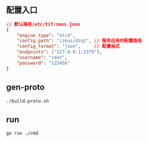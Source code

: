 ## 配置入口
```json
// 默认路径/etc/tif/zeus.json
{
    "engine_type": "etcd",
    "config_path": "/zeus/dzqz", // 服务应用的配置路径
    "config_format": "json",     // 配置格式
	"endpoints": ["127.0.0.1:2379"],
	"username": "root",
	"password": "123456"
}
```

## gen-proto
```bash
./build-proto.sh
```

## run
```bash
go run ./cmd
```